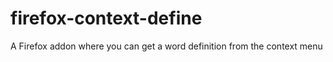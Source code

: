firefox-context-define
======================

A Firefox addon where you can get a word definition from the context menu